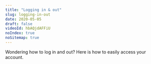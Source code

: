 ```yaml
---
title: "Logging in & out"
slug: logging-in-out
date: 2020-05-05
draft: false
videoId: hbAQjdAFFiU
noIndex: true
noSitemap: true
---
```




Wondering how to log in and out? Here is how to easily access your account.
